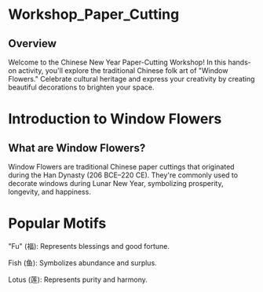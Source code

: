 # Workshop_Paper_Cutting

## Overview 

Welcome to the Chinese New Year Paper-Cutting Workshop! In this hands-on activity, you'll explore the traditional Chinese folk art of "Window Flowers." Celebrate cultural heritage and express your creativity by creating beautiful decorations to brighten your space.

# Introduction to Window Flowers

## What are Window Flowers?

Window Flowers are traditional Chinese paper cuttings that originated during the Han Dynasty (206 BCE–220 CE). They're commonly used to decorate windows during Lunar New Year, symbolizing prosperity, longevity, and happiness.

# Popular Motifs

"Fu" (福): Represents blessings and good fortune.

Fish (鱼): Symbolizes abundance and surplus.

Lotus (莲): Represents purity and harmony.
